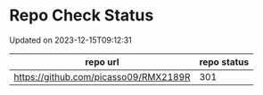 # Repo Check Status

Updated on 2023-12-15T09:12:31

| repo url | repo status |
| -------- | -------- | 
|  https://github.com/picasso09/RMX2189R |  301 |
